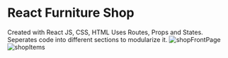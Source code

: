 # React Furniture Shop
Created with React JS, CSS, HTML
Uses Routes, Props and States. Seperates code into different sections to modularize it. 
![shopFrontPage](https://github.com/arthurshk/React-Furniture-Shop/assets/135430504/949da3fb-3f87-4576-a1a5-0a7b7c8521a7)
![shopItems](https://github.com/arthurshk/React-Furniture-Shop/assets/135430504/d2d2950c-716b-4400-aebe-e36fb63e8e0b)
